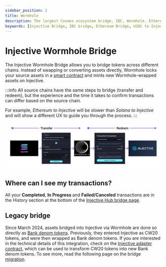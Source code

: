 ```yaml
---
sidebar_position: 2
title: Wormhole
description: The largest Cosmos ecosystem bridge, IBC, Wormhole, Ethereum, Solana, Osmosis, CosmosHub, Axelar, Moonbeam, Secret Network, Crescent, Stride
keywords: [Injective Bridge, IBC bridge, Ethereum Bridge, USDC to Injective]
---
```


# Injective Wormhole Bridge

The Injective Wormhole Bridge allows you to bridge tokens across different chains. Instead of swapping or converting assets directly, Wormhole locks your source assets in a [smart contract](https://hub.injective.network/proposal/184) and mints new Wormhole-wrapped assets on Injective.

:::info
All source chains have the same steps to bridge (transfer and redeem), but the experience and the time it takes to confirm transactions can differ based on the source chain.

For example, _Ethereum to Injective_ will be slower than _Solana to Injective_ and will show a different UX to guide you through the process.
:::

![Injective wormhole high-level integration](../../../../../static/img/WH_flow.png "Injective Wormhole integration")

## Where can I see my transactions?

All your **Completed**, **In Progress** and **Failed/Canceled** transactions are in the History section at the bottom of the [Injective Hub bridge page](https://hub.injective.network/bridge).

## Legacy bridge

Since March 2024, assets bridged into Injective via Wormhole are done so directly as [Bank denom tokens](../../../../develop/modules/injective/tokenfactory/). Previously, they entered Injective as CW20 tokens, and were then wrapped as Bank denom tokens. If you are interested in the technical details of this integration, check on the [Injective adapter contract](https://github.com/InjectiveLabs/cw20-adapter), which can be used to transform CW20 tokens into new Bank denom tokens. To see more, read the following page on the bridge [migration](../wormhole/migration.md).
